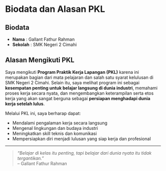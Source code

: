#  Biodata dan Alasan PKL

##  Biodata

- **Nama**  : Gallant Fathur Rahman  
- **Sekolah** : SMK Negeri 2 Cimahi  

##  Alasan Mengikuti PKL

Saya mengikuti **Program Praktik Kerja Lapangan (PKL)** karena ini merupakan bagian dari mata pelajaran dan salah satu syarat kelulusan di SMK Negeri 2 Cimahi. Selain itu, saya melihat program ini sebagai **kesempatan penting untuk belajar langsung di dunia industri**, memahami proses kerja secara nyata, dan mengembangkan keterampilan serta etos kerja yang akan sangat berguna sebagai **persiapan menghadapi dunia kerja setelah lulus**.

Melalui PKL ini, saya berharap dapat:
- Mendalami pengalaman kerja secara langsung  
- Mengenal lingkungan dan budaya industri  
- Meningkatkan skill teknis dan komunikasi  
- Mempersiapkan diri menjadi lulusan yang siap kerja dan profesional

---

> *“Belajar di kelas itu penting, tapi belajar dari dunia nyata itu tidak tergantikan.”*  
> – Gallant Fathur Rahman
